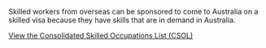 Skilled workers from overseas can be sponsored to come to Australia on a skilled visa because they have skills that are in demand in Australia.

[View the Consolidated Skilled Occupations List (CSOL)](https://www.border.gov.au/Trav/Work/Work/Skills-assessment-and-assessing-authorities/skilled-occupations-lists/CSOL )
